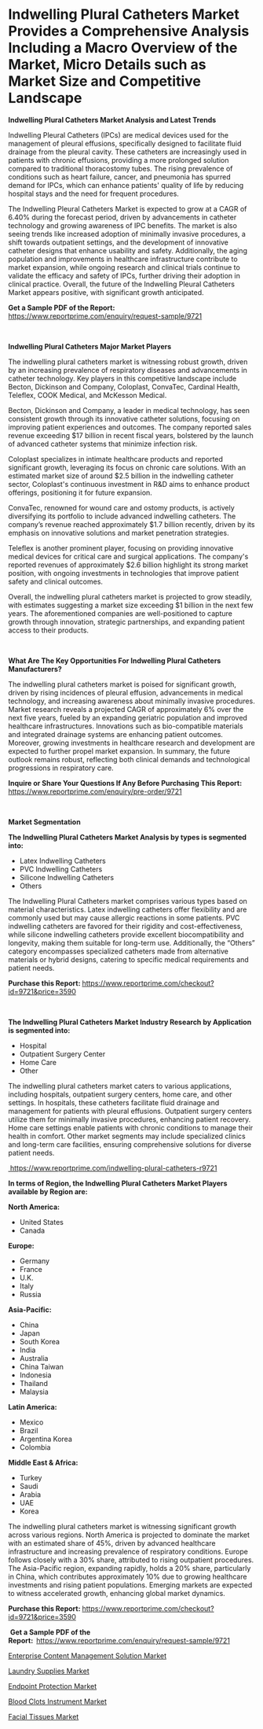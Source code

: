 <p><h1>Indwelling Plural Catheters Market Provides a Comprehensive Analysis Including a Macro Overview of the Market, Micro Details such as Market Size and Competitive Landscape</h1></p><p><strong>Indwelling Plural Catheters Market Analysis and Latest Trends</strong></p>
<p><p>Indwelling Pleural Catheters (IPCs) are medical devices used for the management of pleural effusions, specifically designed to facilitate fluid drainage from the pleural cavity. These catheters are increasingly used in patients with chronic effusions, providing a more prolonged solution compared to traditional thoracostomy tubes. The rising prevalence of conditions such as heart failure, cancer, and pneumonia has spurred demand for IPCs, which can enhance patients' quality of life by reducing hospital stays and the need for frequent procedures.</p><p>The Indwelling Pleural Catheters Market is expected to grow at a CAGR of 6.40% during the forecast period, driven by advancements in catheter technology and growing awareness of IPC benefits. The market is also seeing trends like increased adoption of minimally invasive procedures, a shift towards outpatient settings, and the development of innovative catheter designs that enhance usability and safety. Additionally, the aging population and improvements in healthcare infrastructure contribute to market expansion, while ongoing research and clinical trials continue to validate the efficacy and safety of IPCs, further driving their adoption in clinical practice. Overall, the future of the Indwelling Pleural Catheters Market appears positive, with significant growth anticipated.</p></p>
<p><strong>Get a Sample PDF of the Report:&nbsp;</strong> <a href="https://www.reportprime.com/enquiry/request-sample/9721?utm_campaign=1197&utm_medium=2&utm_source=Github&utm_content=ia&utm_term=16112024&utm_id=indwelling-plural-catheters">https://www.reportprime.com/enquiry/request-sample/9721</a></p>
<p>&nbsp;</p>
<p><strong>Indwelling Plural Catheters Major Market Players</strong></p>
<p><p>The indwelling plural catheters market is witnessing robust growth, driven by an increasing prevalence of respiratory diseases and advancements in catheter technology. Key players in this competitive landscape include Becton, Dickinson and Company, Coloplast, ConvaTec, Cardinal Health, Teleflex, COOK Medical, and McKesson Medical.</p><p>Becton, Dickinson and Company, a leader in medical technology, has seen consistent growth through its innovative catheter solutions, focusing on improving patient experiences and outcomes. The company reported sales revenue exceeding $17 billion in recent fiscal years, bolstered by the launch of advanced catheter systems that minimize infection risk.</p><p>Coloplast specializes in intimate healthcare products and reported significant growth, leveraging its focus on chronic care solutions. With an estimated market size of around $2.5 billion in the indwelling catheter sector, Coloplast's continuous investment in R&D aims to enhance product offerings, positioning it for future expansion.</p><p>ConvaTec, renowned for wound care and ostomy products, is actively diversifying its portfolio to include advanced indwelling catheters. The company’s revenue reached approximately $1.7 billion recently, driven by its emphasis on innovative solutions and market penetration strategies.</p><p>Teleflex is another prominent player, focusing on providing innovative medical devices for critical care and surgical applications. The company's reported revenues of approximately $2.6 billion highlight its strong market position, with ongoing investments in technologies that improve patient safety and clinical outcomes.</p><p>Overall, the indwelling plural catheters market is projected to grow steadily, with estimates suggesting a market size exceeding $1 billion in the next few years. The aforementioned companies are well-positioned to capture growth through innovation, strategic partnerships, and expanding patient access to their products.</p></p>
<p>&nbsp;</p>
<p><strong>What Are The Key Opportunities For Indwelling Plural Catheters Manufacturers?</strong></p>
<p><p>The indwelling plural catheters market is poised for significant growth, driven by rising incidences of pleural effusion, advancements in medical technology, and increasing awareness about minimally invasive procedures. Market research reveals a projected CAGR of approximately 6% over the next five years, fueled by an expanding geriatric population and improved healthcare infrastructures. Innovations such as bio-compatible materials and integrated drainage systems are enhancing patient outcomes. Moreover, growing investments in healthcare research and development are expected to further propel market expansion. In summary, the future outlook remains robust, reflecting both clinical demands and technological progressions in respiratory care.</p></p>
<p><strong>Inquire or Share Your Questions If Any Before Purchasing This Report:</strong> <a href="https://www.reportprime.com/enquiry/pre-order/9721?utm_campaign=1197&utm_medium=2&utm_source=Github&utm_content=ia&utm_term=16112024&utm_id=indwelling-plural-catheters">https://www.reportprime.com/enquiry/pre-order/9721</a></p>
<p>&nbsp;</p>
<p><strong>Market Segmentation</strong></p>
<p><strong>The Indwelling Plural Catheters Market Analysis by types is segmented into:</strong></p>
<p><ul><li>Latex Indwelling Catheters</li><li>PVC Indwelling Catheters</li><li>Silicone Indwelling Catheters</li><li>Others</li></ul></p>
<p><p>The Indwelling Plural Catheters market comprises various types based on material characteristics. Latex indwelling catheters offer flexibility and are commonly used but may cause allergic reactions in some patients. PVC indwelling catheters are favored for their rigidity and cost-effectiveness, while silicone indwelling catheters provide excellent biocompatibility and longevity, making them suitable for long-term use. Additionally, the “Others” category encompasses specialized catheters made from alternative materials or hybrid designs, catering to specific medical requirements and patient needs.</p></p>
<p><strong>Purchase this Report:&nbsp;</strong><a href="https://www.reportprime.com/checkout?id=9721&price=3590&utm_campaign=1197&utm_medium=2&utm_source=Github&utm_content=ia&utm_term=16112024&utm_id=indwelling-plural-catheters">https://www.reportprime.com/checkout?id=9721&price=3590</a></p>
<p>&nbsp;</p>
<p><strong>The Indwelling Plural Catheters Market Industry Research by Application is segmented into:</strong></p>
<p><ul><li>Hospital</li><li>Outpatient Surgery Center</li><li>Home Care</li><li>Other</li></ul></p>
<p><p>The indwelling plural catheters market caters to various applications, including hospitals, outpatient surgery centers, home care, and other settings. In hospitals, these catheters facilitate fluid drainage and management for patients with pleural effusions. Outpatient surgery centers utilize them for minimally invasive procedures, enhancing patient recovery. Home care settings enable patients with chronic conditions to manage their health in comfort. Other market segments may include specialized clinics and long-term care facilities, ensuring comprehensive solutions for diverse patient needs.</p></p>
<p><a href="https://www.reportprime.com/indwelling-plural-catheters-r9721?utm_campaign=1197&utm_medium=2&utm_source=Github&utm_content=ia&utm_term=16112024&utm_id=indwelling-plural-catheters">&nbsp;https://www.reportprime.com/indwelling-plural-catheters-r9721</a></p>
<p><strong>In terms of Region, the Indwelling Plural Catheters Market Players available by Region are:</strong></p>
<p>
    <p> <strong> North America: </strong>
        <ul>
            <li>United States</li>
            <li>Canada</li>
        </ul>
        </p> 
    <p> <strong> Europe: </strong>
        <ul>
            <li>Germany</li>
            <li>France</li>
            <li>U.K.</li>
            <li>Italy</li>
            <li>Russia</li>
        </ul>
        </p> 
    <p> <strong> Asia-Pacific: </strong>
        <ul>
            <li>China</li>
            <li>Japan</li>
            <li>South Korea</li>
            <li>India</li>
            <li>Australia</li>
            <li>China Taiwan</li>
            <li>Indonesia</li>
            <li>Thailand</li>
            <li>Malaysia</li>
        </ul>
        </p> 
    <p> <strong> Latin America: </strong>
        <ul>
            <li>Mexico</li>
            <li>Brazil</li>
            <li>Argentina Korea</li>
            <li>Colombia</li>
        </ul>
        </p> 
    <p> <strong> Middle East & Africa: </strong>
        <ul>
            <li>Turkey</li>
            <li>Saudi</li>
            <li>Arabia</li>
            <li>UAE</li>
            <li>Korea</li>
        </ul>
    </p>
    </p>
<p><p>The indwelling plural catheters market is witnessing significant growth across various regions. North America is projected to dominate the market with an estimated share of 45%, driven by advanced healthcare infrastructure and increasing prevalence of respiratory conditions. Europe follows closely with a 30% share, attributed to rising outpatient procedures. The Asia-Pacific region, expanding rapidly, holds a 20% share, particularly in China, which contributes approximately 10% due to growing healthcare investments and rising patient populations. Emerging markets are expected to witness accelerated growth, enhancing global market dynamics.</p></p>
<p><strong>Purchase this Report: </strong><a href="https://www.reportprime.com/checkout?id=9721&price=3590&utm_campaign=1197&utm_medium=2&utm_source=Github&utm_content=ia&utm_term=16112024&utm_id=indwelling-plural-catheters">https://www.reportprime.com/checkout?id=9721&price=3590</a></p>
<p>&nbsp;<strong>Get a Sample PDF of the Report:&nbsp;&nbsp;</strong><a href="https://www.reportprime.com/enquiry/request-sample/9721?utm_campaign=1197&utm_medium=2&utm_source=Github&utm_content=ia&utm_term=16112024&utm_id=indwelling-plural-catheters">https://www.reportprime.com/enquiry/request-sample/9721</a></p>
<p><strong></strong></p>
<p><p><a href="https://issuu.com/reportprime-2/docs/enterprise-content-management-solut_08c4df13250b92?utm_campaign=1197&utm_medium=2&utm_source=Github&utm_content=ia&utm_term=16112024&utm_id=indwelling-plural-catheters">Enterprise Content Management Solution Market</a></p><p><a href="https://www.linkedin.com/pulse/future-ready-strategic-insights-global-laundry-supplies-market-sm7df?utm_campaign=1197&utm_medium=2&utm_source=Github&utm_content=ia&utm_term=16112024&utm_id=indwelling-plural-catheters">Laundry Supplies Market</a></p><p><a href="https://issuu.com/reportprime-2/docs/endpoint-protection-market-size-203_f70781e354d6fc?utm_campaign=1197&utm_medium=2&utm_source=Github&utm_content=ia&utm_term=16112024&utm_id=indwelling-plural-catheters">Endpoint Protection Market</a></p><p><a href="https://github.com/prosalinda88/Market-Research-Report-List-6/blob/main/blood-clots-instrument-market.md?utm_campaign=1197&utm_medium=2&utm_source=Github&utm_content=ia&utm_term=16112024&utm_id=indwelling-plural-catheters">Blood Clots Instrument Market</a></p><p><a href="https://www.linkedin.com/pulse/facial-tissues-market-size-share-trends-analysis-report-end-use-hlwif?utm_campaign=1197&utm_medium=2&utm_source=Github&utm_content=ia&utm_term=16112024&utm_id=indwelling-plural-catheters">Facial Tissues Market</a></p></p>